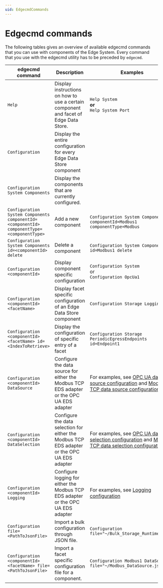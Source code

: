 ```yaml
---
uid: EdgecmdCommands
---
```


# Edgecmd commands

The following tables gives an overview of available edgecmd commands that you can use with components of the Edge System. Every command that you use with the edgecmd utility has to be preceded by `edgecmd`.

| edgecmd command | Description | Examples |
|-----------------|-------------|----------|
|`Help`| Display instructions on how to use a certain component and facet of Edge Data Store. | `Help System`<br>**or**<br> `Help System Port`|
|`Configuration`| Display the entire configuration for every Edge Data Store component |
|`Configuration System Components` |Display the components that are currently configured. | 
|`Configuration System Components componentId=<componentId> componentType=<componentType>` | Add a new component  | `Configuration System Components componentId=Modbus1 componentType=Modbus`|
|`Configuration System Components id=<componentId> delete` |Delete a component | `Configuration System Components id=Modbus1 delete` |
|`Configuration <componentId>` | Display component specific configuration | `Configuration System`<br>or<br>`Configuration OpcUa1`|
|`Configuration <componentId> <facetName>` | Display facet specific configuration of an Edge Data Store component |  `Configuration Storage Logging`|
|`Configuration <componentId> <facetName> id=<IndexToRetrieve>`| Display the configuration of specific entry of a facet | `Configuration Storage PeriodicEgressEndpoints id=Endpoint1` |
|`Configuration <componentId> DataSource` | Configure the data source for either the Modbus TCP EDS adapter or the OPC UA EDS adapter | For examples, see [OPC UA data source configuration](xref:OPCUADataSourceConfiguration) and [Modbus TCP data source configuration](xref:ModbusTCPDataSourceConfiguration)|
|`Configuration <componentId> DataSelection` | Configure the data selection for either the Modbus TCP EDS adapter or the OPC UA EDS adapter | For examples, see [OPC UA data selection configuration](xref:OPCUADataSelectionConfiguration) and [Modbus TCP data selection configuration](xref:ModbusTCPDataSelectionConfiguration)|
|`Configuration <componentId> Logging` | Configure logging for either the Modbus TCP EDS adapter or the OPC UA EDS adapter | For examples, see [Logging configuration](xref:LoggingConfiguration)|
| `Configuration file=<PathToJsonFile>` | Import a bulk configuration through JSON file. | `Configuration file="~/Bulk_Storage_Runtime.json"`|
| `Configuration <componentId> <facetName> file=<PathToJsonFile>` | Import a facet specific configuration file for a component. | `Configuration Modbus1 DataSource file="~/Modbus_DataSource.json"`|
